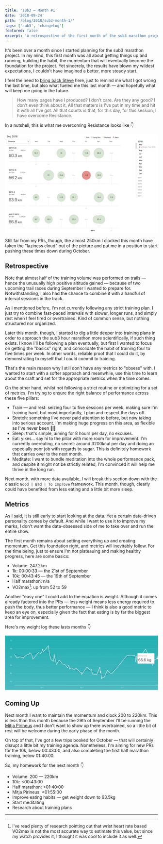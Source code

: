 ```yaml
---
title: 'sub3 — Month #1'
date: '2018-09-24'
path: '/blog/2018/sub3-month-1/'
tags: ['sub3', 'changelog']
featured: false
excerpt: 'A retrospective of the first month of the sub3 marathon project. Despite it got off to a solid start, challenges around maintaining volume while pushing times and PRs down, still remain.'
---
```


It's been over a month since I started planning for the sub3 marathon project. In my mind, this first month was all about getting things up and running, building the habit, the momentum that will eventually become the foundation for the project. Yet sincerely, the results have blown my wildest expectations, I couldn't have imagined a better, more steady start.

I feel the need to [bring back Steve](/blog/2018/war-of-art) here, just to remind me what I got wrong the last time, but also what fueled me this last month — and hopefully what will keep me going in the future.

> How many pages have I produced? I don't care. Are they any good? I don't even think about it. All that matters is I've put in my time and hit it with all I've got. All that counts is that, for this day, for this session, I have overcome Resistance.

In a nutshell, this is what me overcoming Resistance looks like 👇

![Training log — Month #1](../images/training-log-month-1.jpg 'Training log for the first month of sub3')

Still far from my PRs, though, the almost 250km I clocked this month have taken the "laziness cloud" out of the picture and put me in a position to start pushing these times down during October.

## Retrospective

Note that almost half of the training volume was performed on trails — hence the unusually high positive altitude gained — because of two upcoming trail races during September I wanted to prepare for. Notwithstanding, I also had the chance to combine it with a handful of interval sessions in the track.

As I mentioned before, I'm not currently following any strict training plan. I just try to combine fast-paced intervals with slower, longer runs, and simply rest when I feel tired or overtrained. Kind of common sense, but nothing structured nor organized.

Later this month, though, I started to dig a little deeper into training plans in order to approach the sub3 hour marathon more scientifically, if such thing exists. I know I'll be following a plan eventually, but first I wanted to focus on getting the "basics" right, and consolidate the habit of training four to five times per week. In other words, reliable proof that I could do it, by demonstrating to myself that I could commit to training.

That's the main reason why I still don't have any metrics to "obsess" with. I wanted to start with a softer approach and meanwhile, use this time to learn about the craft and set for the appropriate metrics when the time comes.

On the other hand, whilst not following a strict routine or optimizing for a set of metrics, I'm trying to ensure the right balance of performance across these five pillars:

- Train — and rest: seizing four to five sessions per week, making sure I'm training hard, but most importantly, I plan and respect the days off.
- Stretch: something I've never paid attention to before, but now taking into serious account. I'm making huge progress on this area, as flexible as I've never been 🤸‍♂️
- Sleep: that's simple, aiming for 8 hours per day, no excuses.
- Eat: yikes... say hi to the pillar with more room for improvement. I'm currently overeating, no secret: around 3200kcal per day and doing an especially poor job with regards to sugar. This is definitely homework that carries over to the next month.
- Meditate: I want to bundle meditation into the whole performance pack, and despite it might not be strictly related, I'm convinced it will help me thrive in the long run.

Next month, with more data available, I will break this section down with the classic `Good | Bad | To Improve` framework. This month, though, clearly could have benefited from less eating and a little bit more sleep.

## Metrics

As I said, it is still early to start looking at the data. Yet a certain data-driven personality comes by default. And while I want to use it to improve my marks, I don't want the data-obsessed side of me to take over and run the entire show.

The first month remains about setting everything up and creating momentum. Get this foundation right, and metrics will inevitably follow. For the time being, just to ensure I'm not plateauing and making healthy progress, here are some basics:

- Volume: 247.2km
- 1k: 00:00:33 — the 21st of September
- 10k: 00:43:45 — the 19th of September
- Half marathon: n/a
- VO2max[^1]: up from 52 to 59

Another "easy one" I could add to the equation is weight. Although it comes already factored into the PRs — less weight means less energy required to push the body, thus better performance — I think is also a good metric to keep an eye on, especially given the fact that eating is by far the biggest area for improvement.

Here's my weight log these lasts months 👇

![Weight log — Month #1](../images/weight-log-month-1.jpg 'Weight log for the first month of sub3')

## Coming Up

Next month I want to maintain the momentum and clock 200 to 220km. This is less than this month because the 29th of September I'll be running the [Mitja Pirineus](http://ultrapirineu.com/en/mitja) and I don't want to show up there overtrained, so a little bit of rest will be welcome during the early phase of the month.

On top of that, I've got a few trips booked for October — that will certainly disrupt a little bit my training agenda. Nonetheless, I'm aiming for new PRs for the 10k, below 00:43:00, and also completing the first half marathon training, below 01:40:00.

So, my homework for the next month 👇

- Volume: 200 — 220km
- 10k: <00:43:00
- Half marathon: <01:40:00
- Mitja Pirineus: <01:55:00
- Improve eating habits — get weight down to 63.5kg
- Start meditating
- Research about training plans

---

[^1]: I've read plenty of research pointing out that wrist heart rate based VO2max is not the most accurate way to estimate this value, but since my watch provides it, I thought it was cool to include it as well.
